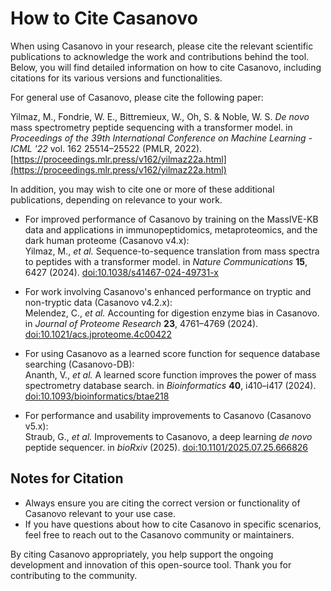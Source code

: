 # How to Cite Casanovo

When using Casanovo in your research, please cite the relevant scientific publications to acknowledge the work and contributions behind the tool.
Below, you will find detailed information on how to cite Casanovo, including citations for its various versions and functionalities.

For general use of Casanovo, please cite the following paper:

Yilmaz, M., Fondrie, W. E., Bittremieux, W., Oh, S. & Noble, W. S. *De novo* mass spectrometry peptide sequencing with a transformer model. in *Proceedings of the 39th International Conference on Machine Learning - ICML '22* vol. 162 25514–25522 (PMLR, 2022). [https://proceedings.mlr.press/v162/yilmaz22a.html](https://proceedings.mlr.press/v162/yilmaz22a.html)

In addition, you may wish to cite one or more of these additional publications, depending on relevance to your work.

- For improved performance of Casanovo by training on the MassIVE-KB data and applications in immunopeptidomics, metaproteomics, and the dark human proteome (Casanovo v4.x):  
Yilmaz, M., _et al._ Sequence-to-sequence translation from mass spectra to peptides with a transformer model. in *Nature Communications* **15**, 6427 (2024). [doi:10.1038/s41467-024-49731-x](https://doi.org/10.1038/s41467-024-49731-x)

- For work involving Casanovo's enhanced performance on tryptic and non-tryptic data (Casanovo v4.2.x):  
Melendez, C., _et al._ Accounting for digestion enzyme bias in Casanovo. in *Journal of Proteome Research* **23**, 4761–4769 (2024). [doi:10.1021/acs.jproteome.4c00422](https://doi.org/10.1021/acs.jproteome.4c00422)

- For using Casanovo as a learned score function for sequence database searching (Casanovo-DB):  
Ananth, V., _et al._ A learned score function improves the power of mass spectrometry database search. in *Bioinformatics* **40**, i410–i417 (2024). [doi:10.1093/bioinformatics/btae218](https://doi.org/10.1093/bioinformatics/btae218)

- For performance and usability improvements to Casanovo (Casanovo v5.x):  
Straub, G., _et al._ Improvements to Casanovo, a deep learning *de novo* peptide sequencer. in *bioRxiv* (2025). [doi:10.1101/2025.07.25.666826](https://doi.org/10.1101/2025.07.25.666826)

## Notes for Citation

- Always ensure you are citing the correct version or functionality of Casanovo relevant to your use case.
- If you have questions about how to cite Casanovo in specific scenarios, feel free to reach out to the Casanovo community or maintainers.

By citing Casanovo appropriately, you help support the ongoing development and innovation of this open-source tool.
Thank you for contributing to the community.
